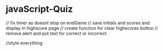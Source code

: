 # javaScript-Quiz



// fix timer as doesnt stop on endGame
// save initials and scores and display in highscore page
// create function for clear highscores button
// remove alert and put text for correct or incorrect


//style everything
    





